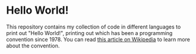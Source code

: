 # Hello World!
This repository contains my collection of code in different languages to print out "Hello World!", printing out which has been a programming convention since 1978. You can read [this article on Wikipedia](https://en.wikipedia.org/wiki/%22Hello,_World!%22_program) to learn more about the convention.
